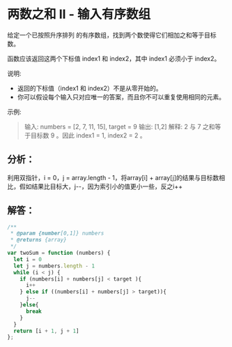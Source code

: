 # 两数之和 II - 输入有序数组
给定一个已按照升序排列 的有序数组，找到两个数使得它们相加之和等于目标数。

函数应该返回这两个下标值 index1 和 index2，其中 index1 必须小于 index2。

说明:

* 返回的下标值（index1 和 index2）不是从零开始的。
* 你可以假设每个输入只对应唯一的答案，而且你不可以重复使用相同的元素。

示例:

> 输入: numbers = [2, 7, 11, 15], target = 9
> 输出: [1,2]
> 解释: 2 与 7 之和等于目标数 9 。因此 index1 = 1, index2 = 2 。

## 分析：
利用双指针，i = 0，j = array.length - 1，将array[i] + array[j]的结果与目标数相比，假如结果比目标大，j--，因为索引小的值更小一些，反之i++

## 解答：
```js
/**
 * @param {number[0,1]} numbers 
 * @returns {array}
 */
var twoSum = function (numbers) {
  let i = 0
  let j = numbers.length - 1
  while (i < j) {
    if (numbers[i] + numbers[j] < target ){
      i++
    } else if ((numbers[i] + numbers[j] > target)){
      j--
    }else{
      break
    }
  }
  return [i + 1, j + 1]
};
```
